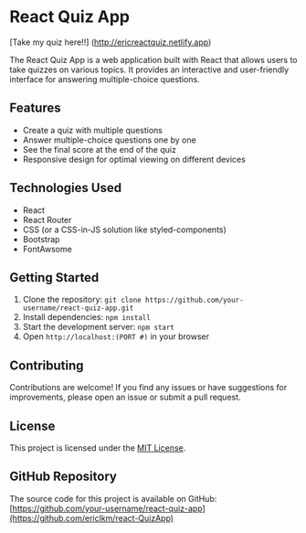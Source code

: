 # React Quiz App
[Take my quiz here!!] (http://ericreactquiz.netlify.app)


The React Quiz App is a web application built with React that allows users to take quizzes on various topics. It provides an interactive and user-friendly interface for answering multiple-choice questions.

## Features

- Create a quiz with multiple questions
- Answer multiple-choice questions one by one
- See the final score at the end of the quiz
- Responsive design for optimal viewing on different devices

## Technologies Used

- React
- React Router
- CSS (or a CSS-in-JS solution like styled-components)
- Bootstrap
- FontAwsome

## Getting Started

1. Clone the repository: `git clone https://github.com/your-username/react-quiz-app.git`
2. Install dependencies: `npm install`
3. Start the development server: `npm start`
4. Open `http://localhost:(PORT #)` in your browser

## Contributing

Contributions are welcome! If you find any issues or have suggestions for improvements, please open an issue or submit a pull request.

## License

This project is licensed under the [MIT License](LICENSE).

## GitHub Repository

The source code for this project is available on GitHub: [https://github.com/your-username/react-quiz-app](https://github.com/ericlkm/react-QuizApp)
